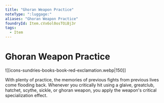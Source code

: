 ```yaml
---
title: "Ghoran Weapon Practice"
noteType: ":luggage:"
aliases: "Ghoran Weapon Practice"
foundryId: Item.cVx6ol0osTOiBj3r
tags:
  - Item
---
```


# Ghoran Weapon Practice
![[icons-sundries-books-book-red-exclamation.webp|150]]

With plenty of practice, the memories of previous fights from previous lives come flooding back. Whenever you critically hit using a glaive, greatclub, hatchet, scythe, sickle, or ghoran weapon, you apply the weapon's critical specialization effect.
